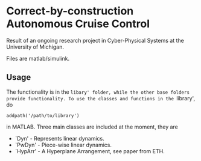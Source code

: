 # Correct-by-construction Autonomous Cruise Control

Result of an ongoing research project in Cyber-Physical Systems at the University of Michigan.

Files are matlab/simulink.

## Usage

The functionality is in the `libary' folder, while the other base folders provide functionality. To use the classes and functions in the `library', do
```
addpath('/path/to/library')
```
in MATLAB. Three main classes are included at the moment, they are
 * `Dyn' - Represents linear dynamics.
 * `PwDyn' - Piece-wise linear dynamics.
 * `HypArr' - A Hyperplane Arrangement, see paper from ETH.